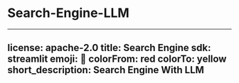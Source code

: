 # Search-Engine-LLM
---
license: apache-2.0
title: Search Engine
sdk: streamlit
emoji: 🏃
colorFrom: red
colorTo: yellow
short_description: Search Engine With LLM
---

